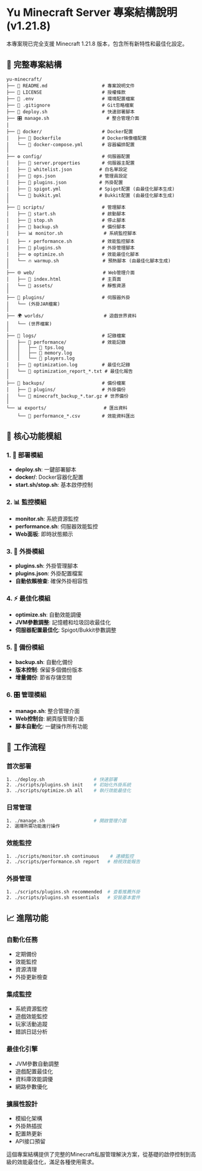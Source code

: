 # Yu Minecraft Server 專案結構說明 (v1.21.8)

本專案現已完全支援 Minecraft 1.21.8 版本，包含所有新特性和最佳化設定。

## 📁 完整專案結構

```
yu-minecraft/
├── 📄 README.md                    # 專案說明文件
├── 📄 LICENSE                      # 授權條款
├── 📄 .env                         # 環境配置檔案
├── 📄 .gitignore                   # Git忽略檔案
├── 🚀 deploy.sh                    # 快速部署腳本
├── 🎛️ manage.sh                     # 整合管理介面
│
├── 🐳 docker/                      # Docker配置
│   ├── 📄 Dockerfile               # Docker映像檔配置
│   └── 📄 docker-compose.yml       # 容器編排配置
│
├── ⚙️ config/                      # 伺服器配置
│   ├── 📄 server.properties        # 伺服器主配置
│   ├── 📄 whitelist.json          # 白名單設定
│   ├── 📄 ops.json                # 管理員設定
│   ├── 📄 plugins.json            # 外掛配置
│   ├── 📄 spigot.yml              # Spigot配置 (由最佳化腳本生成)
│   └── 📄 bukkit.yml              # Bukkit配置 (由最佳化腳本生成)
│
├── 🔧 scripts/                     # 管理腳本
│   ├── 🚀 start.sh                 # 啟動腳本
│   ├── 🛑 stop.sh                  # 停止腳本
│   ├── 💾 backup.sh                # 備份腳本
│   ├── 📊 monitor.sh               # 系統監控腳本
│   ├── ⚡ performance.sh           # 效能監控腳本
│   ├── 🔌 plugins.sh               # 外掛管理腳本
│   ├── ⚙️ optimize.sh              # 效能最佳化腳本
│   └── 🔥 warmup.sh                # 預熱腳本 (由最佳化腳本生成)
│
├── 🌐 web/                         # Web管理介面
│   ├── 📄 index.html               # 主頁面
│   └── 📁 assets/                  # 靜態資源
│
├── 🔌 plugins/                     # 伺服器外掛
│   └── (外掛JAR檔案)
│
├── 🌍 worlds/                      # 遊戲世界資料
│   └── (世界檔案)
│
├── 📜 logs/                        # 記錄檔案
│   ├── 📁 performance/             # 效能記錄
│   │   ├── 📄 tps.log
│   │   ├── 📄 memory.log
│   │   └── 📄 players.log
│   ├── 📄 optimization.log         # 最佳化記錄
│   └── 📄 optimization_report_*.txt # 最佳化報告
│
├── 💾 backups/                     # 備份檔案
│   ├── 📁 plugins/                 # 外掛備份
│   └── 📄 minecraft_backup_*.tar.gz # 世界備份
│
└── 📊 exports/                     # 匯出資料
    └── 📄 performance_*.csv        # 效能資料匯出
```

## 🎯 核心功能模組

### 1. 🚀 部署模組
- **deploy.sh**: 一鍵部署腳本
- **docker/**: Docker容器化配置
- **start.sh/stop.sh**: 基本啟停控制

### 2. 📊 監控模組
- **monitor.sh**: 系統資源監控
- **performance.sh**: 伺服器效能監控
- **Web面板**: 即時狀態顯示

### 3. 🔌 外掛模組
- **plugins.sh**: 外掛管理腳本
- **plugins.json**: 外掛配置檔案
- **自動依賴檢查**: 確保外掛相容性

### 4. ⚡ 最佳化模組
- **optimize.sh**: 自動效能調優
- **JVM參數調整**: 記憶體和垃圾回收最佳化
- **伺服器配置最佳化**: Spigot/Bukkit參數調整

### 5. 💾 備份模組
- **backup.sh**: 自動化備份
- **版本控制**: 保留多個備份版本
- **增量備份**: 節省存儲空間

### 6. 🎛️ 管理模組
- **manage.sh**: 整合管理介面
- **Web控制台**: 網頁版管理介面
- **腳本自動化**: 一鍵操作所有功能

## 🔄 工作流程

### 首次部署
```bash
1. ./deploy.sh                  # 快速部署
2. ./scripts/plugins.sh init    # 初始化外掛系統
3. ./scripts/optimize.sh all    # 執行效能最佳化
```

### 日常管理
```bash
1. ./manage.sh                  # 開啟管理介面
2. 選擇所需功能進行操作
```

### 效能監控
```bash
1. ./scripts/monitor.sh continuous    # 連續監控
2. ./scripts/performance.sh report   # 檢視效能報告
```

### 外掛管理
```bash
1. ./scripts/plugins.sh recommended  # 查看推薦外掛
2. ./scripts/plugins.sh essentials   # 安裝基本套件
```

## 📈 進階功能

### 自動化任務
- 定期備份
- 效能監控
- 資源清理
- 外掛更新檢查

### 集成監控
- 系統資源監控
- 遊戲效能監控
- 玩家活動追蹤
- 錯誤日誌分析

### 最佳化引擎
- JVM參數自動調整
- 遊戲配置最佳化
- 資料庫效能調優
- 網路參數優化

### 擴展性設計
- 模組化架構
- 外掛熱插拔
- 配置熱更新
- API接口預留

這個專案結構提供了完整的Minecraft私服管理解決方案，從基礎的啟停控制到高級的效能最佳化，滿足各種使用需求。
